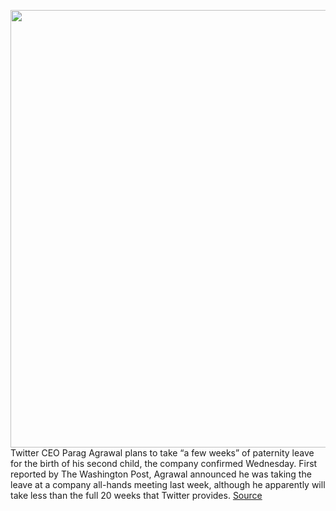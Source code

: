 <img src='https://cdn.vox-cdn.com/thumbor/v46yfkq9YMO7An3l7LPU4id1lUM=/0x0:2040x1360/1200x800/filters:focal(857x517:1183x843)/cdn.vox-cdn.com/uploads/chorus_image/image/70516975/acastro_211129_4896_0001.0.jpg' width='700px' /><br/>
Twitter CEO Parag Agrawal plans to take “a few weeks” of paternity leave for the birth of his second child, the company confirmed Wednesday. First reported by The Washington Post, Agrawal announced he was taking the leave at a company all-hands meeting last week, although he apparently will take less than the full 20 weeks that Twitter provides.
<a href='https://www.theverge.com/2022/2/16/22937113/twitter-ceo-paternity-leave-tech'> Source <a/>